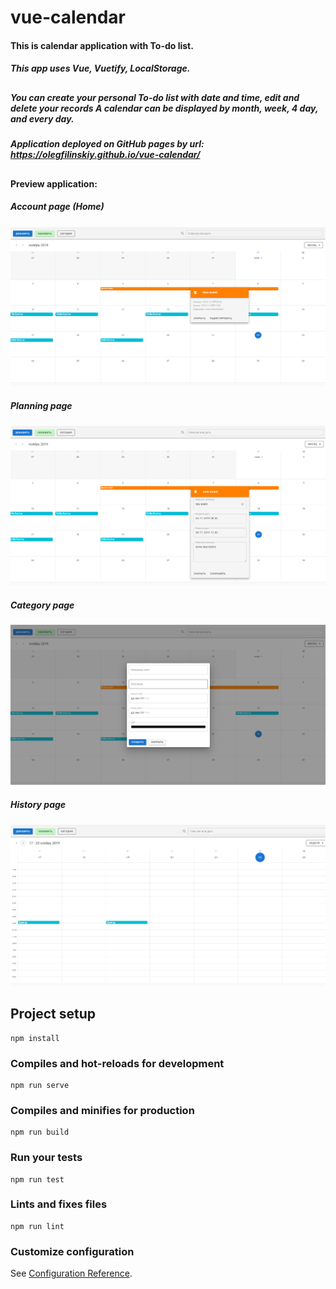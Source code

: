 # vue-calendar

#### This is calendar application with To-do list.

##### This app uses Vue, Vuetify, LocalStorage.
##
##### You can create your personal To-do list with date and time, edit and delete your records A calendar can be displayed by month, week, 4 day, and every day.

##### Application deployed on GitHub pages by url: https://olegfilinskiy.github.io/vue-calendar/

##
#### Preview application:
##### Account page (Home)
![Screenshot of example](https://github.com/OlegFilinskiy/vue-calendar/blob/master/src/assets/screenshot_5.png)
##### Planning page
![Screenshot of example](https://github.com/OlegFilinskiy/vue-calendar/blob/master/src/assets/screenshot_6.png)
##### Category page
![Screenshot of example](https://github.com/OlegFilinskiy/vue-calendar/blob/master/src/assets/screenshot_7.png)
##### History page
![Screenshot of example](https://github.com/OlegFilinskiy/vue-calendar/blob/master/src/assets/screenshot_8.png)


## Project setup
```
npm install
```

### Compiles and hot-reloads for development
```
npm run serve
```

### Compiles and minifies for production
```
npm run build
```

### Run your tests
```
npm run test
```

### Lints and fixes files
```
npm run lint
```

### Customize configuration
See [Configuration Reference](https://cli.vuejs.org/config/).
